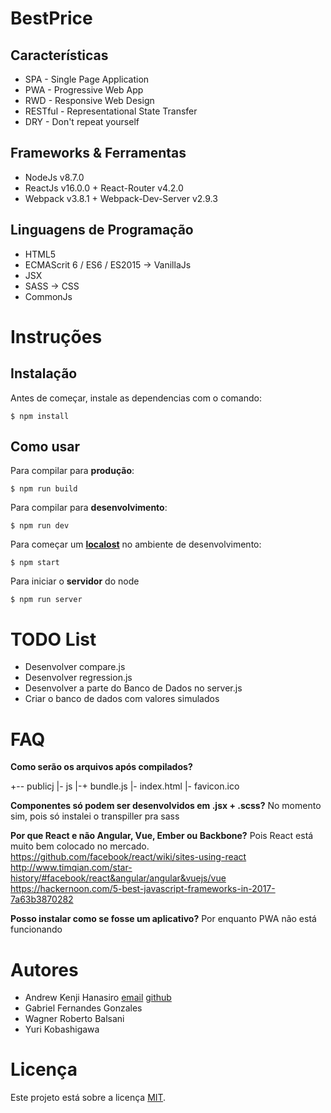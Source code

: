 # BestPrice
Características
---------------
* SPA - Single Page Application
* PWA - Progressive Web App
* RWD - Responsive Web Design
* RESTful - Representational State Transfer
* DRY - Don't repeat yourself

Frameworks & Ferramentas
------------------------
* NodeJs v8.7.0
* ReactJs v16.0.0 + React-Router v4.2.0
* Webpack v3.8.1 + Webpack-Dev-Server v2.9.3 

Linguagens de Programação
-------------------------
* HTML5
* ECMAScrit 6 / ES6 / ES2015 -> VanillaJs
* JSX
* SASS -> CSS
* CommonJs

# Instruções
Instalação
----------
Antes de começar, instale as dependencias com o comando:
```shell
$ npm install
```

Como usar
---------
Para compilar para **produção**:
```shell
$ npm run build
```

Para compilar para **desenvolvimento**:
```shell
$ npm run dev
```

Para começar um **[localost](http://localhost:8080)** no ambiente de desenvolvimento:
```shell
$ npm start
```

Para iniciar o **servidor** do node
```shell
$ npm run server
```

TODO List
=========
* Desenvolver compare.js
* Desenvolver regression.js
* Desenvolver a parte do Banco de Dados no server.js
* Criar o banco de dados com valores simulados

# FAQ
**Como serão os arquivos após compilados?**

+-- publicj
|- js
|-+ bundle.js
|- index.html
|- favicon.ico


**Componentes só podem ser desenvolvidos em .jsx + .scss?**
No momento sim, pois só instalei o transpiller pra sass

**Por que React e não Angular, Vue, Ember ou Backbone?**
Pois React está muito bem colocado no mercado.
https://github.com/facebook/react/wiki/sites-using-react
http://www.timqian.com/star-history/#facebook/react&angular/angular&vuejs/vue
https://hackernoon.com/5-best-javascript-frameworks-in-2017-7a63b3870282

**Posso instalar como se fosse um aplicativo?**
Por enquanto PWA não está funcionando

# Autores
* Andrew Kenji Hanasiro [email](mailto:andrewkanasiro@gmail.com) [github](https://github.com/AndrewHanasiro)
* Gabriel Fernandes Gonzales
* Wagner Roberto Balsani
* Yuri Kobashigawa

# Licença
Este projeto está sobre a licença [MIT](https://github.com/AndrewHanasiro/bestprice/LICENSE).